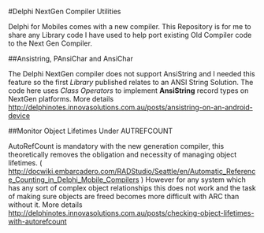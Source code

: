 #Delphi NextGen Compiler Utilities

Delphi for Mobiles comes with a new compiler. This Repository is for me to share any Library code I have used to help port existing Old Compiler code to the Next Gen Compiler. 

##Ansistring, PAnsiChar and AnsiChar

The Delphi NextGen compiler does not support AnsiString and I needed this feature so the first *Library* published relates to an ANSI String Solution. The code here uses *Class Operators* to implement **AnsiString** record types on NextGen platforms. More details http://delphinotes.innovasolutions.com.au/posts/ansistring-on-an-android-device

##Monitor Object Lifetimes Under AUTREFCOUNT

AutoRefCount is mandatory with the new generation compiler, this theoretically removes the obligation and necessity of managing object lifetimes.  ( http://docwiki.embarcadero.com/RADStudio/Seattle/en/Automatic_Reference_Counting_in_Delphi_Mobile_Compilers )
However for any system which has any sort of complex object relationships this does not work and the task of making sure objects are freed becomes more difficult with ARC than without it. More details http://delphinotes.innovasolutions.com.au/posts/checking-object-lifetimes-with-autorefcount


